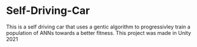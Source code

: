 # Self-Driving-Car

This is a self driving car that uses a gentic algorithm to progressivley train a population of ANNs towards a better fitness. 
This project was made in Unity 2021
